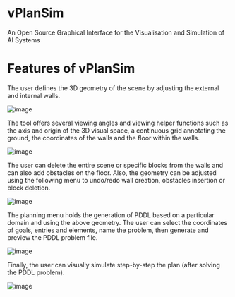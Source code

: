 # vPlanSim
An Open Source Graphical Interface for the Visualisation and Simulation of AI Systems


<h1>Features of vPlanSim</h1>


The user defines the 3D geometry of the scene by adjusting the external and internal walls.

![image](https://user-images.githubusercontent.com/23278410/110217077-14985600-7eaa-11eb-89f5-fbf00ac46937.png)

The tool offers several viewing angles and viewing helper functions such as the axis and origin of the 3D visual space, a continuous grid annotating the ground, the coordinates of the walls and the floor within the walls.

![image](https://user-images.githubusercontent.com/23278410/110217184-a99b4f00-7eaa-11eb-994a-a39f50cb7b33.png)

The user can delete the entire scene or specific blocks from the walls and can also add obstacles on the floor. Also, the geometry can be adjusted using the following menu to undo/redo wall creation, obstacles insertion or block deletion.

![image](https://user-images.githubusercontent.com/23278410/110217307-32b28600-7eab-11eb-9edd-d8098861fcdf.png)

The planning menu holds the generation of PDDL based on a particular domain and using the above geometry. The user can select the coordinates of goals, entries and elements, name the problem, then generate and preview the PDDL problem file.

![image](https://user-images.githubusercontent.com/23278410/110217433-f3386980-7eab-11eb-858a-c1c5457465ea.png)

Finally, the user can visually simulate step-by-step the plan (after solving the PDDL problem).

![image](https://user-images.githubusercontent.com/23278410/110217536-69d56700-7eac-11eb-96b6-da1d64e7174c.png)
